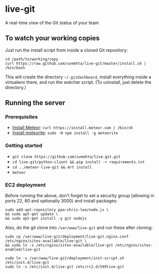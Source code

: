 # live-git

A real-time view of the Git status of your team

## To watch your working copies

Just run the install script from inside a cloned Git repository:

```
cd /path/to/working/copy
curl https://raw.github.com/svmehta/live-git/master/install.sh | /bin/bash
```

This will create the directory `~/.gitdashboard`, install everything inside a virtualenv there, and run the watcher script. (To uninstall, just delete the directory.)

## Running the server

### Prerequisites

* [Install Meteor](http://docs.meteor.com/#quickstart): `curl https://install.meteor.com | /bin/sh`
* [Install meteorite](https://github.com/oortcloud/meteorite#installing-meteorite): `sudo -H npm install -g meteorite`

### Getting started

* `git clone https://github.com/svmehta/live-git.git`
* `cd live-git/python-client && pip install -r requirements.txt`
* `cd ../meteor-live-git && mrt install`
* `meteor`

### EC2 deployment

Before running the above, don't forget to set a security group (allowing in ports 22, 80 and optionally 3000) and install packages:
```
sudo add-apt-repository ppa:chris-lea/node.js \
&& sudo apt-get update \
&& sudo apt-get install -y git nodejs
```

Also, do the git clone into `/var/www/live-git` and run these after cloning:
```
sudo cp /var/www/live-git/deployment/live-git.nginx.conf /etc/nginx/sites-available/live-git \
&& sudo ln -s /etc/nginx/sites-available/live-git /etc/nginx/sites-enabled/live-git

sudo ln -s /var/www/live-git/deployment/init-script.sh /etc/init.d/live-git
sudo ln -s /etc/init.d/live-git /etc/rc2.d/S99live-git
```
